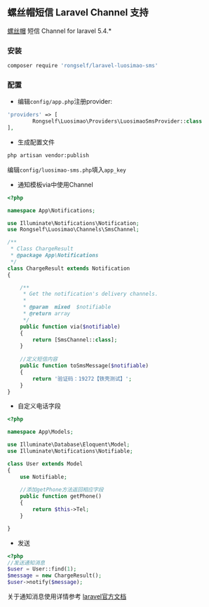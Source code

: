 ## 螺丝帽短信 Laravel Channel 支持

[螺丝帽](http://luosimao.com) 短信 Channel for laravel 5.4.*

### 安装

```bash
composer require 'rongself/laravel-luosimao-sms'
```

### 配置

- 编辑`config/app.php`注册provider:

```php
'providers' => [
        Rongself\Luosimao\Providers\LuosimaoSmsProvider::class
],
```
- 生成配置文件
```bash
php artisan vendor:publish 
```
编辑`config/luosimao-sms.php`填入`app_key`

- 通知模板via中使用Channel

```php
<?php

namespace App\Notifications;

use Illuminate\Notifications\Notification;
use Rongself\Luosimao\Channels\SmsChannel;

/**
 * Class ChargeResult
 * @package App\Notifications
 */
class ChargeResult extends Notification 
{

    /**
     * Get the notification's delivery channels.
     *
     * @param  mixed  $notifiable
     * @return array
     */
    public function via($notifiable)
    {
        return [SmsChannel::class];
    }
    
    //定义短信内容
    public function toSmsMessage($notifiable)
    {
        return '验证码：19272【铁壳测试】';
    }
}

```

- 自定义电话字段

```php
<?php

namespace App\Models;

use Illuminate\Database\Eloquent\Model;
use Illuminate\Notifications\Notifiable;

class User extends Model
{
    use Notifiable;
    
    //添加getPhone方法返回相应字段
    public function getPhone()
    {
        return $this->Tel;
    }

}

```

- 发送

```php
<?php
//发送通知消息
$user = User::find(1);
$message = new ChargeResult();
$user->notify($message);

```

关于通知消息使用详情参考 [laravel官方文档](http://d.laravel-china.org/docs/5.4/notifications)
